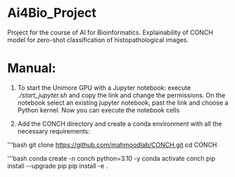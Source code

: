 # Ai4Bio_Project

Project for the course of AI for Bioinformatics.
Explainability of CONCH model for zero-shot classification of histopathological images.

# Manual:
  1. To start the Unimore GPU with a Jupyter notebook:
     execute *./start_jupyter.sh* and copy the link and change the permissions. On the notebook select an existing jupyter notebook, past the link and choose a Python kernel. Now you can execute the notebook cells

  2. Add the CONCH directory and create a conda environment with all the necessary requirements:
    
 '''bash
git clone https://github.com/mahmoodlab/CONCH.git
cd CONCH

'''bash
conda create -n conch python=3.10 -y
conda activate conch
pip install --upgrade pip
pip install -e .

